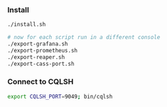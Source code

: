 ### Install
```bash
./install.sh

# now for each script run in a different console
./export-grafana.sh
./export-prometheus.sh
./export-reaper.sh
./export-cass-port.sh
```

### Connect to CQLSH
```bash
export CQLSH_PORT=9049; bin/cqlsh
```